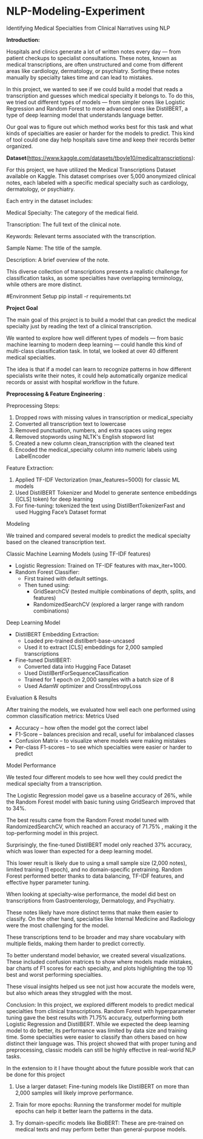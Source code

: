 # NLP-Modeling-Experiment
Identifying Medical Specialties from Clinical Narratives using NLP

**Introduction:**

Hospitals and clinics generate a lot of written notes every day — from patient checkups to specialist consultations. These notes, known as medical transcriptions, are often unstructured and come from different areas like cardiology, dermatology, or psychiatry. Sorting these notes manually by specialty takes time and can lead to mistakes.

In this project, we wanted to see if we could build a model that reads a transcription and guesses which medical specialty it belongs to. To do this, we tried out different types of models — from simpler ones like Logistic Regression and Random Forest to more advanced ones like DistilBERT, a type of deep learning model that understands language better.

Our goal was to figure out which method works best for this task and what kinds of specialties are easier or harder for the models to predict. This kind of tool could one day help hospitals save time and keep their records better organized.

**Dataset**(https://www.kaggle.com/datasets/tboyle10/medicaltranscriptions):

For this project, we have utilized the Medical Transcriptions Dataset available on Kaggle. This dataset comprises over 5,000 anonymized clinical notes, each labeled with a specific medical specialty such as cardiology, dermatology, or psychiatry.

Each entry in the dataset includes:

Medical Specialty: The category of the medical field.

Transcription: The full text of the clinical note.

Keywords: Relevant terms associated with the transcription.

Sample Name: The title of the sample.

Description: A brief overview of the note.

This diverse collection of transcriptions presents a realistic challenge for classification tasks, as some specialties have overlapping terminology, while others are more distinct.

#Environment Setup
pip install -r requirements.txt


**Project Goal**

The main goal of this project is to build a model that can predict the medical specialty just by reading the text of a clinical transcription.

We wanted to explore how well different types of models — from basic machine learning to modern deep learning — could handle this kind of multi-class classification task. In total, we looked at over 40 different medical specialties.

The idea is that if a model can learn to recognize patterns in how different specialists write their notes, it could help automatically organize medical records or assist with hospital workflow in the future.

**Preprocessing & Feature Engineering** :

Preprocessing Steps:
1. Dropped rows with missing values in transcription or medical_specialty
2. Converted all transcription text to lowercase
3. Removed punctuation, numbers, and extra spaces using regex
4. Removed stopwords using NLTK's English stopword list
5. Created a new column clean_transcription with the cleaned text
6. Encoded the medical_specialty column into numeric labels using LabelEncoder

Feature Extraction:
1. Applied TF-IDF Vectorization (max_features=5000) for classic ML models
2. Used DistilBERT Tokenizer and Model to generate sentence embeddings ([CLS] token) for deep learning
3. For fine-tuning: tokenized the text using DistilBertTokenizerFast and used Hugging Face’s Dataset format


Modeling 

We trained and compared several models to predict the medical specialty based on the cleaned transcription text.

Classic Machine Learning Models (using TF-IDF features)
* Logistic Regression: Trained on TF-IDF features with max_iter=1000.
* Random Forest Classifier:
    * First trained with default settings.
    * Then tuned using:
        * GridSearchCV (tested multiple combinations of depth, splits, and features)
        * RandomizedSearchCV (explored a larger range with random combinations)

Deep Learning Model
* DistilBERT Embedding Extraction:
    * Loaded pre-trained distilbert-base-uncased
    * Used it to extract [CLS] embeddings for 2,000 sampled transcriptions
* Fine-tuned DistilBERT:
    * Converted data into Hugging Face Dataset
    * Used DistilBertForSequenceClassification
    * Trained for 1 epoch on 2,000 samples with a batch size of 8
    * Used AdamW optimizer and CrossEntropyLoss

Evaluation & Results

After training the models, we evaluated how well each one performed using common classification metrics:
Metrics Used
* Accuracy – how often the model got the correct label
* F1-Score – balances precision and recall, useful for imbalanced classes
* Confusion Matrix – to visualize where models were making mistakes
* Per-class F1-scores – to see which specialties were easier or harder to predict


Model Performance

We tested four different models to see how well they could predict the medical specialty from a transcription. 

The Logistic Regression model gave us a baseline accuracy of 26%, while the Random Forest model with basic tuning using GridSearch improved that to 34%. 

The best results came from the Random Forest model tuned with RandomizedSearchCV, which reached an accuracy of 71.75% , making it the top-performing model in this project. 

Surprisingly, the fine-tuned DistilBERT model only reached 37% accuracy, which was lower than expected for a deep learning model.

This lower result is likely due to using a small sample size (2,000 notes), limited training (1 epoch), and no domain-specific pretraining. Random Forest performed better thanks to data balancing, TF-IDF features, and effective hyper parameter tuning.

When looking at specialty-wise performance, the model did best on transcriptions from Gastroenterology, Dermatology, and Psychiatry. 

These notes likely have more distinct terms that make them easier to classify. On the other hand, specialties like Internal Medicine and Radiology were the most challenging for the model. 

These transcriptions tend to be broader and may share vocabulary with multiple fields, making them harder to predict correctly.

To better understand model behavior, we created several visualizations. These included confusion matrices to show where models made mistakes, bar charts of F1 scores for each specialty, and plots highlighting the top 10 best and worst performing specialties. 

These visual insights helped us see not just how accurate the models were, but also which areas they struggled with the most.

Conclusion:
In this project, we explored different models to predict medical specialties from clinical transcriptions. Random Forest with hyperparameter tuning gave the best results with 71.75% accuracy, outperforming both Logistic Regression and DistilBERT. While we expected the deep learning model to do better, its performance was limited by data size and training time. Some specialties were easier to classify than others based on how distinct their language was. This project showed that with proper tuning and preprocessing, classic models can still be highly effective in real-world NLP tasks.


In the extension to it I have thought about the future possible work that can be done for this project

1. Use a larger dataset: Fine-tuning models like DistilBERT on more than 2,000 samples will likely improve performance.

2. Train for more epochs: Running the transformer model for multiple epochs can help it better learn the patterns in the data.
   
3. Try domain-specific models like BioBERT: These are pre-trained on medical texts and may perform better than general-purpose models.
